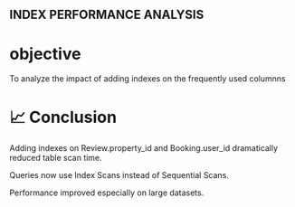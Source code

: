 ## INDEX PERFORMANCE ANALYSIS 

# objective 
   To analyze the impact of adding indexes on the frequently used columnns 
   
# 📈 Conclusion
Adding indexes on Review.property_id and Booking.user_id dramatically reduced table scan time.

Queries now use Index Scans instead of Sequential Scans.

Performance improved especially on large datasets.
